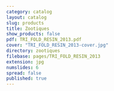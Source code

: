```yaml
---
category: catalog
layout: catalog
slug: products
title: Zootiques
show_products: false
pdf: TRI_FOLD_RESIN_2013.pdf
cover: "TRI_FOLD_RESIN_2013-cover.jpg"
directory: zootiques
filebase: pages/TRI_FOLD_RESIN_2013
extension: jpg
numslides: 6
spread: false
published: true
---
```



